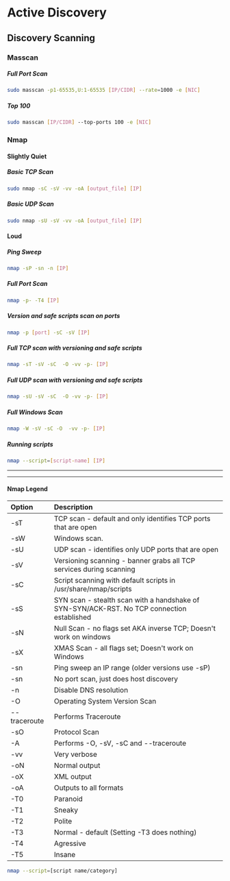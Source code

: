 # Active Discovery

## Discovery Scanning

### Masscan
##### Full Port Scan
```bash
sudo masscan -p1-65535,U:1-65535 [IP/CIDR] --rate=1000 -e [NIC]
```

##### Top 100
```bash
sudo masscan [IP/CIDR] ‐‐top-ports 100 -e [NIC]
```

### Nmap

#### Slightly Quiet

##### Basic TCP Scan
```sh
sudo nmap -sC -sV -vv -oA [output_file] [IP]
```

##### Basic UDP Scan
```sh
sudo nmap -sU -sV -vv -oA [output_file] [IP]
```


#### Loud

##### Ping Sweep
```sh
nmap -sP -sn -n [IP] 
```

##### Full Port Scan
```sh
nmap -p- -T4 [IP]
```

##### Version and safe scripts scan on ports
```sh
nmap -p [port] -sC -sV [IP]
```

##### Full TCP scan with versioning and safe scripts
```sh
nmap -sT -sV -sC  -O -vv -p- [IP]
```

##### Full UDP scan with versioning and safe scripts
```sh
nmap -sU -sV -sC  -O -vv -p- [IP]
```

##### Full Windows Scan
```sh
nmap -W -sV -sC -O  -vv -p- [IP]
```

##### Running scripts
```sh
nmap --script=[script-name] [IP]
```


---
---


#### Nmap Legend

| Option       | Description                                                                                |
| :----------- | :----------------------------------------------------------------------------------------- |
| -sT          | TCP scan - default and only identifies TCP ports that are open                             |
| -sW          | Windows scan.                                                                              |
| -sU          | UDP scan - identifies only UDP ports that are open                                         |
| -sV          | Versioning scanning - banner grabs all TCP services during scanning                        |
| -sC          | Script scanning with default scripts in /usr/share/nmap/scripts                            |
| -sS          | SYN scan - stealth scan with a handshake of SYN-SYN/ACK-RST. No TCP connection established |
| -sN          | Null Scan - no flags set AKA inverse TCP; Doesn't work on windows                          |
| -sX          | XMAS Scan - all flags set; Doesn't work on Windows                                         |
| -sn          | Ping sweep an IP range (older versions use -sP)                                            |
| -sn          | No port scan, just does host discovery                                                     |
| -n           | Disable DNS resolution                                                                     |
| -O           | Operating System Version Scan                                                              |
| --traceroute | Performs Traceroute                                                                        |
| -sO          | Protocol Scan                                                                              |
| -A           | Performs -O, -sV, -sC and --traceroute                                                     |
| -vv          | Very verbose                                                                               |
| -oN          | Normal output                                                                              |
| -oX          | XML output                                                                                 |
| -oA          | Outputs to all formats                                                                     |
| -T0          | Paranoid                                                                                   |
| -T1          | Sneaky                                                                                     |
| -T2          | Polite                                                                                     |
| -T3          | Normal - default (Setting -T3 does nothing)                                                |
| -T4          | Agressive                                                                                  |
| -T5          | Insane                                                                                     |
```sh
nmap --script=[script name/category]
```